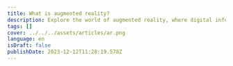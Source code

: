 ```yaml
---
title: What is augmented reality?
description: Explore the world of augmented reality, where digital information is seamlessly integrated into the physical world.
tags: []
cover: ../../../assets/articles/ar.png
language: en
isDraft: false
publishDate: 2023-12-12T11:28:19.578Z
---
```

